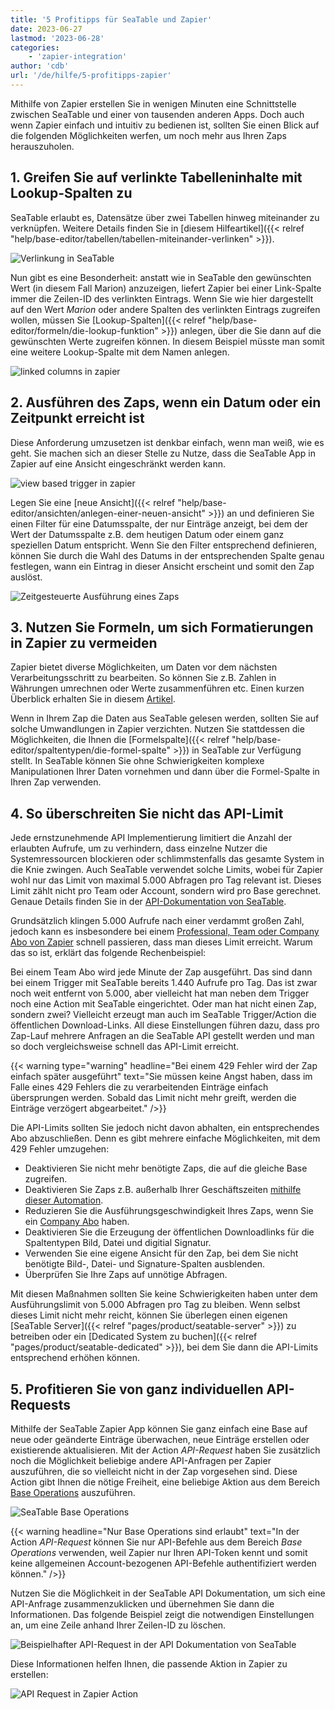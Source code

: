 ```yaml
---
title: '5 Profitipps für SeaTable und Zapier'
date: 2023-06-27
lastmod: '2023-06-28'
categories:
    - 'zapier-integration'
author: 'cdb'
url: '/de/hilfe/5-profitipps-zapier'
---
```


Mithilfe von Zapier erstellen Sie in wenigen Minuten eine Schnittstelle zwischen SeaTable und einer von tausenden anderen Apps. Doch auch wenn Zapier einfach und intuitiv zu bedienen ist, sollten Sie einen Blick auf die folgenden Möglichkeiten werfen, um noch mehr aus Ihren Zaps herauszuholen.

## 1\. Greifen Sie auf verlinkte Tabelleninhalte mit Lookup-Spalten zu

SeaTable erlaubt es, Datensätze über zwei Tabellen hinweg miteinander zu verknüpfen. Weitere Details finden Sie in [diesem Hilfeartikel]({{< relref "help/base-editor/tabellen/tabellen-miteinander-verlinken" >}}).

![Verlinkung in SeaTable](images/zapier-linked-columns.png)

Nun gibt es eine Besonderheit: anstatt wie in SeaTable den gewünschten Wert (in diesem Fall Marion) anzuzeigen, liefert Zapier bei einer Link-Spalte immer die Zeilen-ID des verlinkten Eintrags. Wenn Sie wie hier dargestellt auf den Wert _Marion_ oder andere Spalten des verlinkten Eintrags zugreifen wollen, müssen Sie [Lookup-Spalten]({{< relref "help/base-editor/formeln/die-lookup-funktion" >}}) anlegen, über die Sie dann auf die gewünschten Werte zugreifen können. In diesem Beispiel müsste man somit eine weitere Lookup-Spalte mit dem Namen anlegen.

![linked columns in zapier](images/zapier-linked-columns2.png)

## 2\. Ausführen des Zaps, wenn ein Datum oder ein Zeitpunkt erreicht ist

Diese Anforderung umzusetzen ist denkbar einfach, wenn man weiß, wie es geht. Sie machen sich an dieser Stelle zu Nutze, dass die SeaTable App in Zapier auf eine Ansicht eingeschränkt werden kann.

![view based trigger in zapier](images/zapier-view-based-trigger.png)

Legen Sie eine [neue Ansicht]({{< relref "help/base-editor/ansichten/anlegen-einer-neuen-ansicht" >}}) an und definieren Sie einen Filter für eine Datumsspalte, der nur Einträge anzeigt, bei dem der Wert der Datumsspalte z.B. dem heutigen Datum oder einem ganz speziellen Datum entspricht. Wenn Sie den Filter entsprechend definieren, können Sie durch die Wahl des Datums in der entsprechenden Spalte genau festlegen, wann ein Eintrag in dieser Ansicht erscheint und somit den Zap auslöst.

![Zeitgesteuerte Ausführung eines Zaps](images/zapier-view-based-trigger2.png)

## 3\. Nutzen Sie Formeln, um sich Formatierungen in Zapier zu vermeiden

Zapier bietet diverse Möglichkeiten, um Daten vor dem nächsten Verarbeitungsschritt zu bearbeiten. So können Sie z.B. Zahlen in Währungen umrechnen oder Werte zusammenführen etc. Einen kurzen Überblick erhalten Sie in diesem [Artikel](https://zapier.com/blog/updates/593/introducing-formatter-by-zapier).

Wenn in Ihrem Zap die Daten aus SeaTable gelesen werden, sollten Sie auf solche Umwandlungen in Zapier verzichten. Nutzen Sie stattdessen die Möglichkeiten, die Ihnen die [Formelspalte]({{< relref "help/base-editor/spaltentypen/die-formel-spalte" >}}) in SeaTable zur Verfügung stellt. In SeaTable können Sie ohne Schwierigkeiten komplexe Manipulationen Ihrer Daten vornehmen und dann über die Formel-Spalte in Ihren Zap verwenden.

## 4\. So überschreiten Sie nicht das API-Limit

Jede ernstzunehmende API Implementierung limitiert die Anzahl der erlaubten Aufrufe, um zu verhindern, dass einzelne Nutzer die Systemressourcen blockieren oder schlimmstenfalls das gesamte System in die Knie zwingen. Auch SeaTable verwendet solche Limits, wobei für Zapier wohl nur das Limit von maximal 5.000 Abfragen pro Tag relevant ist. Dieses Limit zählt nicht pro Team oder Account, sondern wird pro Base gerechnet. Genaue Details finden Sie in der [API-Dokumentation von SeaTable](https://api.seatable.com/reference/limits).

Grundsätzlich klingen 5.000 Aufrufe nach einer verdammt großen Zahl, jedoch kann es insbesondere bei einem [Professional, Team oder Company Abo von Zapier](https://zapier.com/app/pricing) schnell passieren, dass man dieses Limit erreicht. Warum das so ist, erklärt das folgende Rechenbeispiel:

Bei einem Team Abo wird jede Minute der Zap ausgeführt. Das sind dann bei einem Trigger mit SeaTable bereits 1.440 Aufrufe pro Tag. Das ist zwar noch weit entfernt von 5.000, aber vielleicht hat man neben dem Trigger noch eine Action mit SeaTable eingerichtet. Oder man hat nicht einen Zap, sondern zwei? Vielleicht erzeugt man auch im SeaTable Trigger/Action die öffentlichen Download-Links. All diese Einstellungen führen dazu, dass pro Zap-Lauf mehrere Anfragen an die SeaTable API gestellt werden und man so doch vergleichsweise schnell das API-Limit erreicht.

{{< warning type="warning" headline="Bei einem 429 Fehler wird der Zap einfach später ausgeführt" text="Sie müssen keine Angst haben, dass im Falle eines 429 Fehlers die zu verarbeitenden Einträge einfach übersprungen werden. Sobald das Limit nicht mehr greift, werden die Einträge verzögert abgearbeitet." />}}

Die API-Limits sollten Sie jedoch nicht davon abhalten, ein entsprechendes Abo abzuschließen. Denn es gibt mehrere einfache Möglichkeiten, mit dem 429 Fehler umzugehen:

- Deaktivieren Sie nicht mehr benötigte Zaps, die auf die gleiche Base zugreifen.
- Deaktivieren Sie Zaps z.B. außerhalb Ihrer Geschäftszeiten [mithilfe dieser Automation](https://zapier.com/apps/schedule/integrations/zapier-manager/23903/turn-off-a-zap-after-business-hours).
- Reduzieren Sie die Ausführungsgeschwindigkeit Ihres Zaps, wenn Sie ein [Company Abo](https://help.zapier.com/hc/en-us/articles/8495924437005-Can-I-control-when-my-Zap-runs-) haben.
- Deaktivieren Sie die Erzeugung der öffentlichen Downloadlinks für die Spaltentypen Bild, Datei und digitial Signatur.
- Verwenden Sie eine eigene Ansicht für den Zap, bei dem Sie nicht benötigte Bild-, Datei- und Signature-Spalten ausblenden.
- Überprüfen Sie Ihre Zaps auf unnötige Abfragen.

Mit diesen Maßnahmen sollten Sie keine Schwierigkeiten haben unter dem Ausführungslimit von 5.000 Abfragen pro Tag zu bleiben. Wenn selbst dieses Limit nicht mehr reicht, können Sie überlegen einen eigenen [SeaTable Server]({{< relref "pages/product/seatable-server" >}}) zu betreiben oder ein [Dedicated System zu buchen]({{< relref "pages/product/seatable-dedicated" >}}), bei dem Sie dann die API-Limits entsprechend erhöhen können.

## 5\. Profitieren Sie von ganz individuellen API-Requests

Mithilfe der SeaTable Zapier App können Sie ganz einfach eine Base auf neue oder geänderte Einträge überwachen, neue Einträge erstellen oder existierende aktualisieren. Mit der Action _API-Request_ haben Sie zusätzlich noch die Möglichkeit beliebige andere API-Anfragen per Zapier auszuführen, die so vielleicht nicht in der Zap vorgesehen sind. Diese Action gibt Ihnen die nötige Freiheit, eine beliebige Aktion aus dem Bereich [Base Operations](https://api.seatable.com) auszuführen.

![SeaTable Base Operations](images/seatable-api-base-operations.png)

{{< warning headline="Nur Base Operations sind erlaubt" text="In der Action _API-Request_ können Sie nur API-Befehle aus dem Bereich _Base Operations_ verwenden, weil Zapier nur Ihren API-Token kennt und somit keine allgemeinen Account-bezogenen API-Befehle authentifiziert werden können." />}}

Nutzen Sie die Möglichkeit in der SeaTable API Dokumentation, um sich eine API-Anfrage zusammenzuklicken und übernehmen Sie dann die Informationen. Das folgende Beispiel zeigt die notwendigen Einstellungen an, um eine Zeile anhand Ihrer Zeilen-ID zu löschen.

![Beispielhafter API-Request in der API Dokumentation von SeaTable](images/api-request-seatable.png)

Diese Informationen helfen Ihnen, die passende Aktion in Zapier zu erstellen:

![API Request in Zapier Action](images/api-request-zapier.png)
